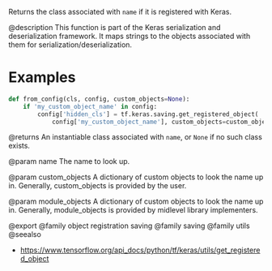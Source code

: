 Returns the class associated with `name` if it is registered with Keras.

@description
This function is part of the Keras serialization and deserialization
framework. It maps strings to the objects associated with them for
serialization/deserialization.

# Examples
```python
def from_config(cls, config, custom_objects=None):
    if 'my_custom_object_name' in config:
        config['hidden_cls'] = tf.keras.saving.get_registered_object(
            config['my_custom_object_name'], custom_objects=custom_objects)
```

@returns
An instantiable class associated with `name`, or `None` if no such class
exists.

@param name
The name to look up.

@param custom_objects
A dictionary of custom objects to look the name up in.
Generally, custom_objects is provided by the user.

@param module_objects
A dictionary of custom objects to look the name up in.
Generally, module_objects is provided by midlevel library
implementers.

@export
@family object registration saving
@family saving
@family utils
@seealso
+ <https://www.tensorflow.org/api_docs/python/tf/keras/utils/get_registered_object>
